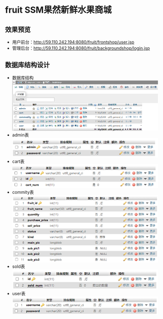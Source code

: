 # fruit SSM果然新鲜水果商城
## 效果预览
- 用户前台：http://59.110.242.194:8080/fruit/frontshop/user.jsp  
- 管理后台：http://59.110.242.194:8080/fruit/backgroundshop/login.jsp
## 数据库结构设计
- 数据库结构  
![image](http://github.com/dubury/fruit/raw/master//src/main/webapp/backgroundshop/image/1.png)  
- admin表  
![images](http://github.com/dubury/fruit/raw/master/src/main/webapp/backgroundshop/image/2.png)  
- cart表  
![images](http://github.com/dubury/fruit/raw/master/src/main/webapp/backgroundshop/image/3.png) 
- commity表  
![image](http://github.com/dubury/fruit/raw/master/src/main/webapp/backgroundshop/image/4.png) 
- sold表  
![image](http://github.com/dubury/fruit/raw/master/src/main/webapp/backgroundshop/image/5.png) 
- user表  
![image](http://github.com/dubury/fruit/raw/master/src/main/webapp/backgroundshop/image/6.png) 
